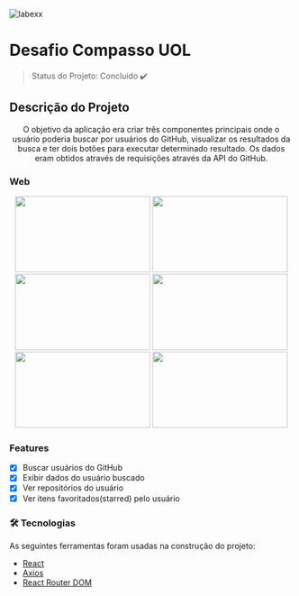 ![labexx](https://user-images.githubusercontent.com/53658438/121280546-e1040800-c8ac-11eb-8e72-0087d1ba858e.png)

# Desafio Compasso UOL

> Status do Projeto: Concluido :heavy_check_mark:

## Descrição do Projeto
<p align="center">O objetivo da aplicação era criar três componentes principais onde o usuário poderia buscar por usuários do GitHub, visualizar os resultados da busca e ter dois botões para executar determinado resultado. Os dados eram obtidos através de requisições através da API do GitHub. </p>


### Web
<p float="left" align="center">
  
  <img src="https://user-images.githubusercontent.com/53658438/121277456-ffff9b80-c8a6-11eb-9425-0cf71a137f93.png" width="240" height="135">
  <img src="https://user-images.githubusercontent.com/53658438/121277462-01c95f00-c8a7-11eb-8215-4c6fc480671d.png" width="240" height="135">
  <img src="https://user-images.githubusercontent.com/53658438/121277464-01c95f00-c8a7-11eb-91a5-6d3165c32bbd.png" width="240" height="135">
  <img src="https://user-images.githubusercontent.com/53658438/121277465-0261f580-c8a7-11eb-93a1-5c2c350abc8c.png" width="240" height="135">
  <img src="https://user-images.githubusercontent.com/53658438/121277467-02fa8c00-c8a7-11eb-8dda-46e0e100d029.png" width="240" height="135">
  <img src="https://user-images.githubusercontent.com/53658438/121277469-02fa8c00-c8a7-11eb-81fb-63845647abd3.png" width="240" height="135">
</p>


### Features

- [x] Buscar usuários do GitHub
- [x] Exibir dados do usuário buscado
- [x] Ver repositórios do usuário
- [x] Ver itens favoritados(starred) pelo usuário

### 🛠 Tecnologias

As seguintes ferramentas foram usadas na construção do projeto:

- [React](https://pt-br.reactjs.org/)
- [Axios](https://github.com/axios/axios)
- [React Router DOM](https://github.com/ReactTraining/react-router)


